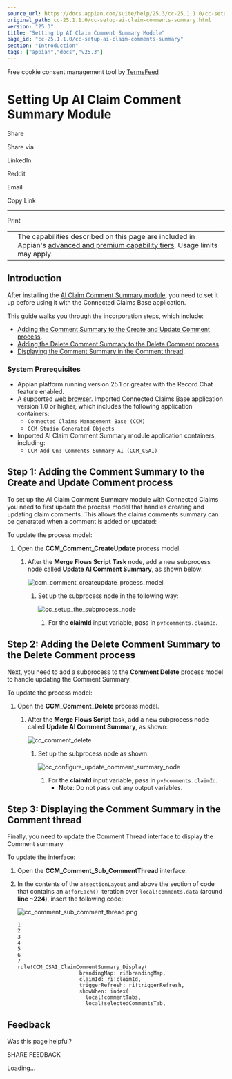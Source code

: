 ```yaml
---
source_url: https://docs.appian.com/suite/help/25.3/cc-25.1.1.0/cc-setup-ai-claim-comments-summary.html
original_path: cc-25.1.1.0/cc-setup-ai-claim-comments-summary.html
version: "25.3"
title: "Setting Up AI Claim Comment Summary Module"
page_id: "cc-25.1.1.0/cc-setup-ai-claim-comments-summary"
section: "Introduction"
tags: ["appian","docs","v25.3"]
---
```



Free cookie consent management tool by [TermsFeed](https://www.termsfeed.com/)

# Setting Up AI Claim Comment Summary Module

Share

Share via

LinkedIn

Reddit

Email

Copy Link

* * *

Print

<table><tbody><tr><td><i class="fa fa-info-circle" aria-hidden="true"></i></td><td>The capabilities described on this page are included in Appian's <a href="/suite/help/25.3/Appian_Tiers.html">advanced and premium capability tiers</a>. Usage limits may apply.</td></tr></tbody></table>

## Introduction

After installing the [AI Claim Comment Summary module](cc-install-ai-comment-summary.html), you need to set it up before using it with the Connected Claims Base application.

This guide walks you through the incorporation steps, which include:

-   [Adding the Comment Summary to the Create and Update Comment process](#step-1-adding-the-comment-summary-to-the-create-and-update-comment-process).
-   [Adding the Delete Comment Summary to the Delete Comment process](#step-2-adding-the-delete-comment-summary-to-the-delete-comment-process).
-   [Displaying the Comment Summary in the Comment thread](#step-3-displaying-the-comment-summary-in-the-comment-thread).

### System Prerequisites

-   Appian platform running version 25.1 or greater with the Record Chat feature enabled.
-   A supported [web browser](../System_Requirements.html#web-browsers). Imported Connected Claims Base application version 1.0 or higher, which includes the following application containers:
    -   `Connected Claims Management Base (CCM)`
    -   `CCM Studio Generated Objects`
-   Imported AI Claim Comment Summary module application containers, including:
    -   `CCM Add On: Comments Summary AI (CCM_CSAI)`

## Step 1: Adding the Comment Summary to the Create and Update Comment process

To set up the AI Claim Comment Summary module with Connected Claims you need to first update the process model that handles creating and updating claim comments. This allows the claims comments summary can be generated when a comment is added or updated:

To update the process model:

1.  Open the **CCM\_Comment\_CreateUpdate** process model.
    1.  After the **Merge Flows Script Task** node, add a new subprocess node called **Update AI Comment Summary**, as shown below:

        ![ccm_comment_createupdate_process_model](images/ccm_comment_createupdate_process_model.png)

        1.  Set up the subprocess node in the following way:

            ![cc_setup_the_subprocess_node](images/cc_setup_the_subprocess_node.png)

            1.  For the **claimId** input variable, pass in `pv!comments.claimId`.

## Step 2: Adding the Delete Comment Summary to the Delete Comment process

Next, you need to add a subprocess to the **Comment Delete** process model to handle updating the Comment Summary.

To update the process model:

1.  Open the **CCM\_Comment\_Delete** process model.
    1.  After the **Merge Flows Script** task, add a new subprocess node called **Update AI Comment Summary**, as shown:

        ![cc_comment_delete](images/cc_comment_delete.png)

        1.  Set up the subprocess node as shown:

            ![cc_configure_update_comment_summary_node](images/cc_configure_update_comment_summary_node.png)

            1.  For the **claimId** input variable, pass in `pv!comments.claimId`.
                -   **Note**: Do not pass out any output variables.

## Step 3: Displaying the Comment Summary in the Comment thread

Finally, you need to update the Comment Thread interface to display the Comment summary

To update the interface:

1.  Open the **CCM\_Comment\_Sub\_CommentThread** interface.
2.  In the contents of the `a!sectionLayout` and above the section of code that contains an `a!forEach()` iteration over `local!comments.data` (around **line ~224**), insert the following code:

    ![cc_comment_sub_comment_thread.png](images/cc_comment_sub_comment_thread.png)

    ```
    1
    2
    3
    4
    5
    6
    7
    rule!CCM_CSAI_ClaimCommentSummary_Display(
                        brandingMap: ri!brandingMap,
                        claimId: ri!claimId,
                        triggerRefresh: ri!triggerRefresh,
                        showWhen: index(
                          local!commentTabs,
                          local!selectedCommentsTab,
    ```

## Feedback

Was this page helpful?

SHARE FEEDBACK

Loading...